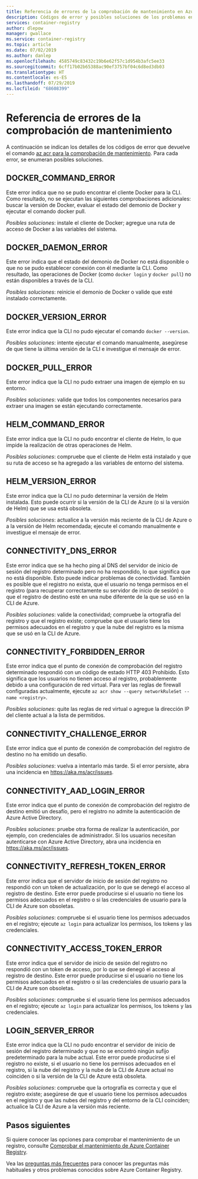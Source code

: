 ```yaml
---
title: Referencia de errores de la comprobación de mantenimiento en Azure Container Registry
description: Códigos de error y posibles soluciones de los problemas encontrados tras la ejecución del comando az acr para el diagnóstico de comprobación de mantenimiento en Azure Container Registry
services: container-registry
author: dlepow
manager: gwallace
ms.service: container-registry
ms.topic: article
ms.date: 07/02/2019
ms.author: danlep
ms.openlocfilehash: 4585749c83432c19b6e62f57c1d954b3afc5ee33
ms.sourcegitcommit: 6cff17b02b65388ac90ef3757bf04c6d8ed3db03
ms.translationtype: HT
ms.contentlocale: es-ES
ms.lasthandoff: 07/29/2019
ms.locfileid: "68608399"
---
```

# <a name="health-check-error-reference"></a>Referencia de errores de la comprobación de mantenimiento

A continuación se indican los detalles de los códigos de error que devuelve el comando [az acr para la comprobación de mantenimiento][az-acr-check-health]. Para cada error, se enumeran posibles soluciones.

## <a name="docker_command_error"></a>DOCKER_COMMAND_ERROR

Este error indica que no se pudo encontrar el cliente Docker para la CLI. Como resultado, no se ejecutan las siguientes comprobaciones adicionales: buscar la versión de Docker, evaluar el estado del demonio de Docker y ejecutar el comando docker pull.

*Posibles soluciones*: instale el cliente de Docker; agregue una ruta de acceso de Docker a las variables del sistema.

## <a name="docker_daemon_error"></a>DOCKER_DAEMON_ERROR

Este error indica que el estado del demonio de Docker no está disponible o que no se pudo establecer conexión con él mediante la CLI. Como resultado, las operaciones de Docker (como `docker login` y `docker pull`) no están disponibles a través de la CLI.

*Posibles soluciones*: reinicie el demonio de Docker o valide que esté instalado correctamente.

## <a name="docker_version_error"></a>DOCKER_VERSION_ERROR

Este error indica que la CLI no pudo ejecutar el comando `docker --version`.

*Posibles soluciones*: intente ejecutar el comando manualmente, asegúrese de que tiene la última versión de la CLI e investigue el mensaje de error.

## <a name="docker_pull_error"></a>DOCKER_PULL_ERROR

Este error indica que la CLI no pudo extraer una imagen de ejemplo en su entorno.

*Posibles soluciones*: valide que todos los componentes necesarios para extraer una imagen se están ejecutando correctamente.

## <a name="helm_command_error"></a>HELM_COMMAND_ERROR

Este error indica que la CLI no pudo encontrar el cliente de Helm, lo que impide la realización de otras operaciones de Helm.

*Posibles soluciones*: compruebe que el cliente de Helm está instalado y que su ruta de acceso se ha agregado a las variables de entorno del sistema.

## <a name="helm_version_error"></a>HELM_VERSION_ERROR

Este error indica que la CLI no pudo determinar la versión de Helm instalada. Esto puede ocurrir si la versión de la CLI de Azure (o si la versión de Helm) que se usa está obsoleta.

*Posibles soluciones*: actualice a la versión más reciente de la CLI de Azure o a la versión de Helm recomendada; ejecute el comando manualmente e investigue el mensaje de error.

## <a name="connectivity_dns_error"></a>CONNECTIVITY_DNS_ERROR

Este error indica que se ha hecho ping al DNS del servidor de inicio de sesión del registro determinado pero no ha respondido, lo que significa que no está disponible. Esto puede indicar problemas de conectividad. También es posible que el registro no exista, que el usuario no tenga permisos en el registro (para recuperar correctamente su servidor de inicio de sesión) o que el registro de destino esté en una nube diferente de la que se usó en la CLI de Azure.

*Posibles soluciones*: valide la conectividad; compruebe la ortografía del registro y que el registro existe; compruebe que el usuario tiene los permisos adecuados en el registro y que la nube del registro es la misma que se usó en la CLI de Azure.

## <a name="connectivity_forbidden_error"></a>CONNECTIVITY_FORBIDDEN_ERROR

Este error indica que el punto de conexión de comprobación del registro determinado respondió con un código de estado HTTP 403 Prohibido. Esto significa que los usuarios no tienen acceso al registro, probablemente debido a una configuración de red virtual. Para ver las reglas de firewall configuradas actualmente, ejecute `az acr show --query networkRuleSet --name <registry>`.

*Posibles soluciones*: quite las reglas de red virtual o agregue la dirección IP del cliente actual a la lista de permitidos.

## <a name="connectivity_challenge_error"></a>CONNECTIVITY_CHALLENGE_ERROR

Este error indica que el punto de conexión de comprobación del registro de destino no ha emitido un desafío.

*Posibles soluciones*: vuelva a intentarlo más tarde. Si el error persiste, abra una incidencia en https://aka.ms/acr/issues.

## <a name="connectivity_aad_login_error"></a>CONNECTIVITY_AAD_LOGIN_ERROR

Este error indica que el punto de conexión de comprobación del registro de destino emitió un desafío, pero el registro no admite la autenticación de Azure Active Directory.

*Posibles soluciones*: pruebe otra forma de realizar la autenticación, por ejemplo, con credenciales de administrador. Si los usuarios necesitan autenticarse con Azure Active Directory, abra una incidencia en https://aka.ms/acr/issues.

## <a name="connectivity_refresh_token_error"></a>CONNECTIVITY_REFRESH_TOKEN_ERROR

Este error indica que el servidor de inicio de sesión del registro no respondió con un token de actualización, por lo que se denegó el acceso al registro de destino. Este error puede producirse si el usuario no tiene los permisos adecuados en el registro o si las credenciales de usuario para la CLI de Azure son obsoletas.

*Posibles soluciones*: compruebe si el usuario tiene los permisos adecuados en el registro; ejecute `az login` para actualizar los permisos, los tokens y las credenciales.

## <a name="connectivity_access_token_error"></a>CONNECTIVITY_ACCESS_TOKEN_ERROR

Este error indica que el servidor de inicio de sesión del registro no respondió con un token de acceso, por lo que se denegó el acceso al registro de destino. Este error puede producirse si el usuario no tiene los permisos adecuados en el registro o si las credenciales de usuario para la CLI de Azure son obsoletas.

*Posibles soluciones*: compruebe si el usuario tiene los permisos adecuados en el registro; ejecute `az login` para actualizar los permisos, los tokens y las credenciales.

## <a name="login_server_error"></a>LOGIN_SERVER_ERROR

Este error indica que la CLI no pudo encontrar el servidor de inicio de sesión del registro determinado y que no se encontró ningún sufijo predeterminado para la nube actual. Este error puede producirse si el registro no existe, si el usuario no tiene los permisos adecuados en el registro, si la nube del registro y la nube de la CLI de Azure actual no coinciden o si la versión de la CLI de Azure está obsoleta.

*Posibles soluciones*: compruebe que la ortografía es correcta y que el registro existe; asegúrese de que el usuario tiene los permisos adecuados en el registro y que las nubes del registro y del entorno de la CLI coinciden; actualice la CLI de Azure a la versión más reciente.

## <a name="next-steps"></a>Pasos siguientes

Si quiere conocer las opciones para comprobar el mantenimiento de un registro, consulte [Comprobar el mantenimiento de Azure Container Registry](container-registry-check-health.md).

Vea las [preguntas más frecuentes](container-registry-faq.md) para conocer las preguntas más habituales y otros problemas conocidos sobre Azure Container Registry.





<!-- LINKS - internal -->
[az-acr-check-health]: /cli/azure/acr#az-acr-check-health
